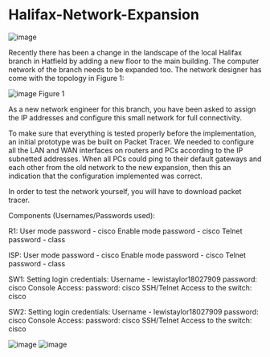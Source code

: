 # Halifax-Network-Expansion

![image](https://user-images.githubusercontent.com/65728188/151205220-edaae2ab-0dbc-44c1-b519-8d2f1d90a5b8.png)

Recently there has been a change in the landscape of the local Halifax branch in Hatfield by adding a new floor to the main building. The computer network of the branch needs to be expanded too. The network designer has come with the topology in Figure 1: 
 
![image](https://user-images.githubusercontent.com/65728188/151205810-b1ce98c6-c2e6-4c47-a1b7-e00ef05a878c.png)
Figure 1

As a new  network engineer for this branch, you have been asked to assign the IP addresses and configure this small network for full connectivity.

To make sure that everything is tested properly before the implementation, an initial prototype was be built on Packet Tracer. We needed to configure all the LAN and WAN interfaces on routers and PCs according to the IP subnetted addresses. When all PCs could ping to their default gateways and each other from the old network to the new expansion, then this an indication that the configuration implemented was correct. 

In order to test the network yourself, you will have to download packet tracer. 

Components (Usernames/Passwords used): 

R1: User mode password - cisco 
    Enable mode password - cisco
    Telnet password - class 
      
ISP: User mode password - cisco 
     Enable mode password - cisco
     Telnet password - class 
     
SW1: Setting login credentials: Username - lewistaylor18027909 password: cisco 
     Console Access:  password: cisco 
     SSH/Telnet Access to the switch: cisco
     
SW2: Setting login credentials: Username - lewistaylor18027909 password: cisco 
     Console Access:  password: cisco 
     SSH/Telnet Access to the switch: cisco                                      

![image](https://user-images.githubusercontent.com/65728188/151207331-86ef662b-3b38-415d-b293-47277403fedd.png)
![image](https://user-images.githubusercontent.com/65728188/151207572-4bb23e97-00e2-4f1d-956f-3a475762cb5c.png)



